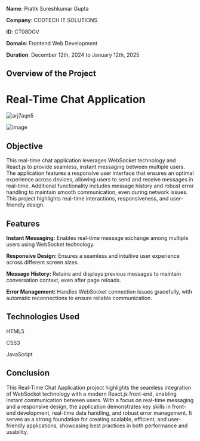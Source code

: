 **Name**:  Pratik Sureshkumar Gupta

**Company**: CODTECH IT SOLUTIONS

**ID**: CT08DGV

**Domain**: Frontend Web Development

**Duration**: December 12th, 2024 to January 12th, 2025

<h2>Overview of the Project</h2>

<h1>Real-Time Chat Application</h1>

![arj7aqn5](https://github.com/user-attachments/assets/e52600cd-0009-4eea-8e76-1724081d359f)

![image](https://github.com/user-attachments/assets/03dbda90-e179-4a9c-b770-26d2983477b3)

<h2>Objective</h2>

This real-time chat application leverages WebSocket technology and React.js to provide seamless, instant messaging between multiple users. The application features a responsive user interface that ensures an optimal experience across devices, allowing users to send and receive messages in real-time. Additional functionality includes message history and robust error handling to maintain smooth communication, even during network issues. This project highlights real-time interactions, responsiveness, and user-friendly design.

<h2>Features</h2>

**Instant Messaging:** Enables real-time message exchange among multiple users using WebSocket technology.

**Responsive Design:** Ensures a seamless and intuitive user experience across different screen sizes.

**Message History:** Retains and displays previous messages to maintain conversation context, even after page reloads.

**Error Management:** Handles WebSocket connection issues gracefully, with automatic reconnections to ensure reliable communication.

<h2>Technologies Used</h2>

HTML5

CSS3

JavaScript

<h2>Conclusion</h2>

This Real-Time Chat Application project highlights the seamless integration of WebSocket technology with a modern React.js front-end, enabling instant communication between users. With a focus on real-time messaging and a responsive design, the application demonstrates key skills in front-end development, real-time data handling, and robust error management. It serves as a strong foundation for creating scalable, efficient, and user-friendly applications, showcasing best practices in both performance and usability.
